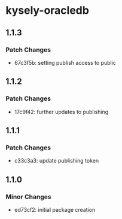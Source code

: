 # kysely-oracledb

## 1.1.3

### Patch Changes

- 67c3f5b: setting publish access to public

## 1.1.2

### Patch Changes

- 17c9f42: further updates to publishing

## 1.1.1

### Patch Changes

- c33c3a3: update publishing token

## 1.1.0

### Minor Changes

- ed73cf2: initial package creation
